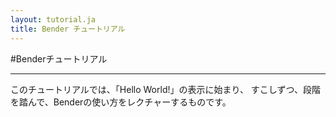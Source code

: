 ```yaml
---
layout: tutorial.ja
title: Bender チュートリアル
---
```

#Benderチュートリアル

-----

このチュートリアルでは、「Hello World!」の表示に始まり、
すこしずつ、段階を踏んで、Benderの使い方をレクチャーするものです。

